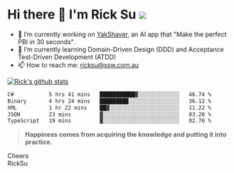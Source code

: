 # Hi there 👋 I'm Rick Su ![](https://komarev.com/ghpvc/?username=ricksu978)
<!--
**ricksu978/ricksu978** is a ✨ _special_ ✨ repository because its `README.md` (this file) appears on your GitHub profile.

Here are some ideas to get you started:
-->
- 🔭 I’m currently working on [YakShaver](https://yakshaver.ai/), an AI app that "Make the perfect PBI in 30 seconds".
- 🌱 I’m currently learning Domain-Driven Design (DDD) and Acceptance Test-Driven Development (ATDD)
- 📫 How to reach me: ricksu@ssw.com.au
<!--
- 👯 I’m looking to collaborate on ...
- 🤔 I’m looking for help with ...
- 💬 Ask me about ...
-->
<!--
- 😄 Pronouns: ...
- ⚡ Fun fact: ...
-->
[![Rick's github stats](https://github-readme-stats.vercel.app/api?username=ricksu978&theme=dark)](https://github.com/ricksu978/ricksu978)

<!--START_SECTION:waka-->

```txt
C#           5 hrs 41 mins   ███████████▓░░░░░░░░░░░░░   46.74 %
Binary       4 hrs 24 mins   █████████░░░░░░░░░░░░░░░░   36.12 %
XML          1 hr 22 mins    ██▓░░░░░░░░░░░░░░░░░░░░░░   11.22 %
JSON         23 mins         ▓░░░░░░░░░░░░░░░░░░░░░░░░   03.20 %
TypeScript   19 mins         ▓░░░░░░░░░░░░░░░░░░░░░░░░   02.70 %
```

<!--END_SECTION:waka-->

> **Happiness comes from acquiring the knowledge and putting it into practice.**

Cheers  
RickSu 

